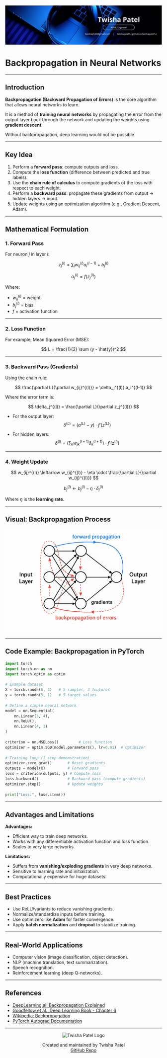 ![Banner](https://github.com/twishapatel12/AI-ML-Journal/blob/main/assets/aiml-banner.png)

# Backpropagation in Neural Networks

---

## Introduction

**Backpropagation (Backward Propagation of Errors)** is the core algorithm that allows neural networks to learn.  

It is a method of **training neural networks** by propagating the error from the output layer back through the network and updating the weights using **gradient descent**.  

Without backpropagation, deep learning would not be possible.

---

## Key Idea

1. Perform a **forward pass**: compute outputs and loss.
2. Compute the **loss function** (difference between predicted and true labels).
3. Use the **chain rule of calculus** to compute gradients of the loss with respect to each weight.
4. Perform a **backward pass**: propagate these gradients from output → hidden layers → input.
5. Update weights using an optimization algorithm (e.g., Gradient Descent, Adam).

---

## Mathematical Formulation

### 1. Forward Pass

For neuron $j$ in layer $l$:

$$
z_j^{(l)} = \sum_i w_{ij}^{(l)} a_i^{(l-1)} + b_j^{(l)}
$$

$$
a_j^{(l)} = f(z_j^{(l)})
$$

Where:
- $w_{ij}^{(l)}$ = weight  
- $b_j^{(l)}$ = bias  
- $f$ = activation function  

---

### 2. Loss Function

For example, Mean Squared Error (MSE):

$$
L = \frac{1}{2} \sum (y - \hat{y})^2
$$

---

### 3. Backward Pass (Gradients)

Using the chain rule:

$$
\frac{\partial L}{\partial w_{ij}^{(l)}} = \delta_j^{(l)} a_i^{(l-1)}
$$

Where the error term is:

$$
\delta_j^{(l)} = \frac{\partial L}{\partial z_j^{(l)}}
$$

- For the output layer:
$$
\delta^{(L)} = (a^{(L)} - y) \cdot f'(z^{(L)})
$$

- For hidden layers:
$$
\delta^{(l)} = \left( \sum_k w_{jk}^{(l+1)} \delta_k^{(l+1)} \right) \cdot f'(z^{(l)})
$$

---

### 4. Weight Update

$$
w_{ij}^{(l)} \leftarrow w_{ij}^{(l)} - \eta \cdot \frac{\partial L}{\partial w_{ij}^{(l)}}
$$

$$
b_j^{(l)} \leftarrow b_j^{(l)} - \eta \cdot \delta_j^{(l)}
$$

Where $\eta$ is the **learning rate**.

---

## Visual: Backpropagation Process

<p align="center">
  <img src="https://github.com/twishapatel12/AI-ML-Journal/blob/main/assets/backpropagation-concept.png" alt="Backpropagation Concept Diagram" width="520"/>
</p>

---

## Code Example: Backpropagation in PyTorch

```python
import torch
import torch.nn as nn
import torch.optim as optim

# Example dataset
X = torch.randn(5, 3)   # 5 samples, 3 features
y = torch.randn(5, 1)   # 5 target values

# Define a simple neural network
model = nn.Sequential(
    nn.Linear(3, 4),
    nn.ReLU(),
    nn.Linear(4, 1)
)

criterion = nn.MSELoss()         # Loss function
optimizer = optim.SGD(model.parameters(), lr=0.01)  # Optimizer

# Training loop (1 step demonstration)
optimizer.zero_grad()       # Reset gradients
outputs = model(X)          # Forward pass
loss = criterion(outputs, y) # Compute loss
loss.backward()             # Backward pass (compute gradients)
optimizer.step()            # Update weights

print("Loss:", loss.item())
````

---

## Advantages and Limitations

**Advantages:**

* Efficient way to train deep networks.
* Works with any differentiable activation function and loss function.
* Scales to very large networks.

**Limitations:**

* Suffers from **vanishing/exploding gradients** in very deep networks.
* Sensitive to learning rate and initialization.
* Computationally expensive for huge datasets.

---

## Best Practices

* Use ReLU/variants to reduce vanishing gradients.
* Normalize/standardize inputs before training.
* Use optimizers like **Adam** for faster convergence.
* Apply **batch normalization** and **dropout** to stabilize training.

---

## Real-World Applications

* Computer vision (image classification, object detection).
* NLP (machine translation, text summarization).
* Speech recognition.
* Reinforcement learning (deep Q-networks).

---

## References

* [DeepLearning.ai: Backpropagation Explained](https://www.deeplearning.ai/resources/backpropagation/)
* [Goodfellow et al., Deep Learning Book - Chapter 6](https://www.deeplearningbook.org/)
* [Wikipedia: Backpropagation](https://en.wikipedia.org/wiki/Backpropagation)
* [PyTorch Autograd Documentation](https://pytorch.org/tutorials/beginner/blitz/autograd_tutorial.html)

---

<p align="center">
  <img src="https://github.com/twishapatel12/AI-ML-Journal/blob/main/assets/twisha-patel-logo.png" alt="Twisha Patel Logo" width="80"/>
</p>
<p align="center">
  Created and maintained by Twisha Patel  
  <br>
  <a href="https://github.com/twishapatel12/AI-ML-Journal">GitHub Repo</a>
</p>